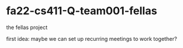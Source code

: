 # fa22-cs411-Q-team001-fellas
the fellas project

first idea: maybe we can set up recurring meetings to work together?